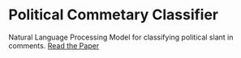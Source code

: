 # Political Commetary Classifier

Natural Language Processing Model for classifying political slant in comments.
<a href="https://github.com/benjihillard/Political-Commetary-Classifier/blob/main/research.pdf"> Read the Paper </a>
